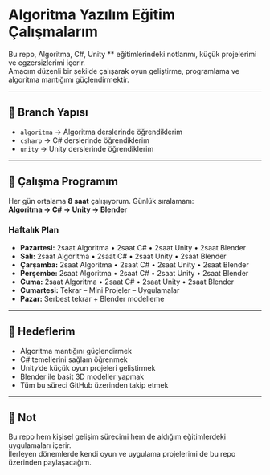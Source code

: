 # Algoritma Yazılım Eğitim Çalışmalarım

Bu repo, Algoritma, C#, Unity ** eğitimlerindeki notlarımı, küçük projelerimi ve egzersizlerimi içerir.  
Amacım düzenli bir şekilde çalışarak oyun geliştirme, programlama ve algoritma mantığımı güçlendirmektir.  

---

## 📂 Branch Yapısı
- `algoritma` → Algoritma derslerinde öğrendiklerim
- `csharp` → C# derslerinde öğrendiklerim
- `unity` → Unity derslerinde öğrendiklerim

---

## 📌 Çalışma Programım
Her gün ortalama **8 saat** çalışıyorum. Günlük sıralamam:  
**Algoritma → C# → Unity → Blender**

### Haftalık Plan
- **Pazartesi:** 2saat Algoritma • 2saat C# • 2saat Unity • 2saat Blender  
- **Salı:** 2saat Algoritma • 2saat C# • 2saat Unity • 2saat Blender  
- **Çarşamba:** 2saat Algoritma • 2saat C# • 2saat Unity • 2saat Blender  
- **Perşembe:** 2saat Algoritma • 2saat C# • 2saat Unity • 2saat Blender  
- **Cuma:** 2saat Algoritma • 2saat C# • 2saat Unity • 2saat Blender  
- **Cumartesi:** Tekrar – Mini Projeler – Uygulamalar  
- **Pazar:** Serbest tekrar + Blender modelleme  

---


## 🎯 Hedeflerim
- Algoritma mantığını güçlendirmek  
- C# temellerini sağlam öğrenmek  
- Unity’de küçük oyun projeleri geliştirmek  
- Blender ile basit 3D modeller yapmak  
- Tüm bu süreci GitHub üzerinden takip etmek  

---

## 📌 Not
Bu repo hem kişisel gelişim sürecimi hem de aldığım eğitimlerdeki uygulamaları içerir.  
İlerleyen dönemlerde kendi oyun ve uygulama projelerimi de bu repo üzerinden paylaşacağım.